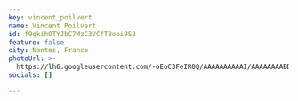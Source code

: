 ```yaml
---
key: vincent_poilvert
name: Vincent Poilvert
id: f9qkihOTYJbC7MzC3VCfT8oei9S2
feature: false
city: Nantes, France
photoUrl: >-
  https://lh6.googleusercontent.com/-oEoC3FeIR0Q/AAAAAAAAAAI/AAAAAAAABDs/Po32DZXQxAc/photo.jpg
socials: []

---
```


